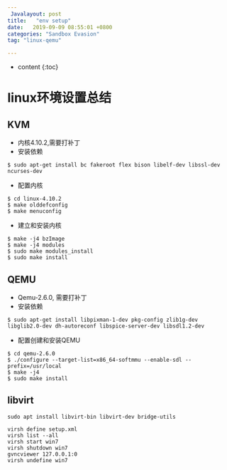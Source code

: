 ```yaml
---
 Javalayout: post
title:   "env setup"
date:   2019-09-09 08:55:01 +0800
categories: "Sandbox Evasion"
tag: "linux-qemu"

---
```


* content
{:toc}




# linux环境设置总结

## KVM

* 内核4.10.2,需要打补丁
* 安装依赖

```shell
$ sudo apt-get install bc fakeroot flex bison libelf-dev libssl-dev ncurses-dev
```

* 配置内核

```shell
$ cd linux-4.10.2
$ make olddefconfig
$ make menuconfig
```

* 建立和安装内核

```shell
$ make -j4 bzImage
$ make -j4 modules
$ sudo make modules_install
$ sudo make install
```



## QEMU

* Qemu-2.6.0, 需要打补丁
* 安装依赖

```shell
$ sudo apt-get install libpixman-1-dev pkg-config zlib1g-dev libglib2.0-dev dh-autoreconf libspice-server-dev libsdl1.2-dev
```

* 配置创建和安装QEMU

```shell
$ cd qemu-2.6.0
$ ./configure --target-list=x86_64-softmmu --enable-sdl --prefix=/usr/local
$ make -j4
$ sudo make install
```


## libvirt

```shell
sudo apt install libvirt-bin libvirt-dev bridge-utils
```



```shell
virsh define setup.xml
virsh list --all
virsh start win7
virsh shutdown win7
gvncviewer 127.0.0.1:0
virsh undefine win7
```

